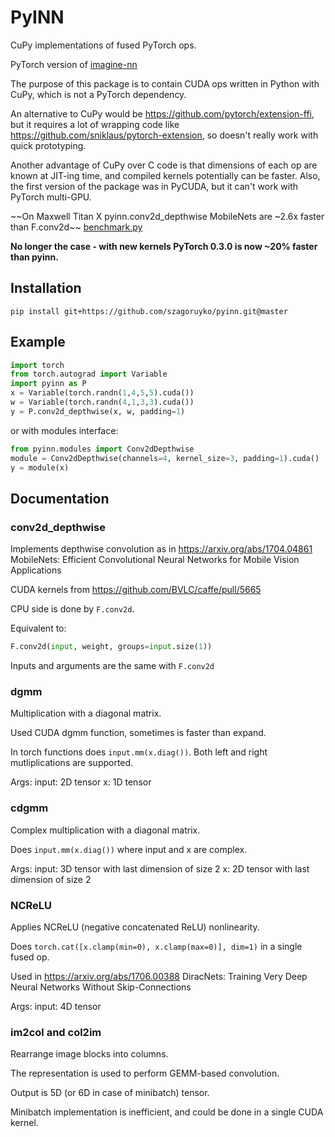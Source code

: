 PyINN
=====

CuPy implementations of fused PyTorch ops.

PyTorch version of [imagine-nn](https://github.com/szagoruyko/imagine-nn)

The purpose of this package is to contain CUDA ops written in Python
with CuPy, which is not a PyTorch dependency.

An alternative to CuPy would be <https://github.com/pytorch/extension-ffi>,
but it requires a lot of wrapping code like <https://github.com/sniklaus/pytorch-extension>,
so doesn't really work with quick prototyping.

Another advantage of CuPy over C code is that dimensions of each op
are known at JIT-ing time, and compiled kernels potentially can be faster.
Also, the first version of the package was in PyCUDA, but it can't work with
PyTorch multi-GPU.

~~On Maxwell Titan X pyinn.conv2d_depthwise MobileNets are ~2.6x faster than F.conv2d~~ [benchmark.py](test/benchmark.py)

**No longer the case - with new kernels PyTorch 0.3.0 is now ~20% faster than pyinn.**

## Installation

```
pip install git+https://github.com/szagoruyko/pyinn.git@master
```

## Example

```python
import torch
from torch.autograd import Variable
import pyinn as P
x = Variable(torch.randn(1,4,5,5).cuda())
w = Variable(torch.randn(4,1,3,3).cuda())
y = P.conv2d_depthwise(x, w, padding=1)
```

or with modules interface:

```python
from pyinn.modules import Conv2dDepthwise
module = Conv2dDepthwise(channels=4, kernel_size=3, padding=1).cuda()
y = module(x)
```

## Documentation 

### conv2d_depthwise

Implements depthwise convolution as in <https://arxiv.org/abs/1704.04861>
MobileNets: Efficient Convolutional Neural Networks for Mobile Vision Applications

CUDA kernels from https://github.com/BVLC/caffe/pull/5665

CPU side is done by `F.conv2d`.

Equivalent to:

```python
F.conv2d(input, weight, groups=input.size(1))
```

Inputs and arguments are the same with `F.conv2d`


### dgmm

Multiplication with a diagonal matrix.

Used CUDA dgmm function, sometimes is faster than expand.

In torch functions does `input.mm(x.diag())`. Both left and right
mutliplications are supported.

Args:
    input: 2D tensor
    x: 1D tensor
    
    
### cdgmm

Complex multiplication with a diagonal matrix.

Does `input.mm(x.diag())` where input and x are complex.

Args:
    input: 3D tensor with last dimension of size 2
    x: 2D tensor with last dimension of size 2
    
    
### NCReLU

Applies NCReLU (negative concatenated ReLU) nonlinearity.

Does `torch.cat([x.clamp(min=0), x.clamp(max=0)], dim=1)` in a single fused op.

Used in <https://arxiv.org/abs/1706.00388>
DiracNets: Training Very Deep Neural Networks Without Skip-Connections

Args:
    input: 4D tensor


### im2col and col2im

Rearrange image blocks into columns.

The representation is used to perform GEMM-based convolution.

Output is 5D (or 6D in case of minibatch) tensor.

Minibatch implementation is inefficient, and could be done in a single CUDA kernel.
